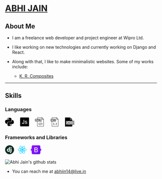 # [ABHI JAIN](https://www.knowabhijain.co) 

## About Me

- I am a freelance web developer and project engineer at Wipro Ltd.

- I like working on new technologies and currently working on Django and React.

- Along with that, I like to make minimalistic websites. Some of my works include:
  - <a href="https://www.krcomposites.com">K. R. Composites</a>

---

## Skills

### Languages

<img alt="Python" width="30px" src="https://github.com/abhijn14/abhijn14/blob/master/logos/Python.svg" /> &nbsp; &nbsp;
<img alt="Python" width="30px" src="https://github.com/abhijn14/abhijn14/blob/master/logos/JS.svg" /> &nbsp; &nbsp;
<img alt="Python" width="30px" src="https://github.com/abhijn14/abhijn14/blob/master/logos/HTML.svg" /> &nbsp; &nbsp;
<img alt="Python" width="30px" src="https://github.com/abhijn14/abhijn14/blob/master/logos/CSS.svg" /> &nbsp; &nbsp;
<img alt="Python" width="30px" src="https://github.com/abhijn14/abhijn14/blob/master/logos/sass.svg" /> &nbsp; &nbsp;


### Frameworks and Libraries

<img alt="Python" width="30px" src="https://github.com/abhijn14/abhijn14/blob/master/logos/django.png" /> &nbsp; 
<img alt="Python" width="30px" src="https://github.com/abhijn14/abhijn14/blob/master/logos/react.png" /> &nbsp;
<img alt="Python" height="30px" src="https://github.com/abhijn14/abhijn14/blob/master/logos/bootstrap.png" /> &nbsp;


<!-- Add social links here -->

![Abhi Jain's github stats](https://github-readme-stats.vercel.app/api?username=abhijn14&count_private=true)


- You can reach me at <a href="mailto: abhijn14@live.in">abhijn14@live.in</a>
